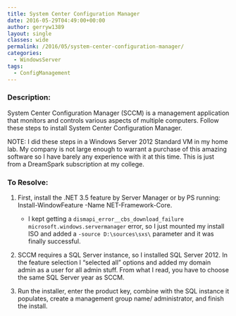 ```yaml
---
title: System Center Configuration Manager
date: 2016-05-29T04:49:00+00:00
author: gerryw1389
layout: single
classes: wide
permalink: /2016/05/system-center-configuration-manager/
categories:
  - WindowsServer
tags:
  - ConfigManagement
---
```

<!--more-->

### Description:

System Center Configuration Manager (SCCM) is a management application that monitors and controls various aspects of multiple computers. Follow these steps to install System Center Configuration Manager.

NOTE: I did these steps in a Windows Server 2012 Standard VM in my home lab. My company is not large enough to warrant a purchase of this amazing software so I have barely any experience with it at this time. This is just from a DreamSpark subscription at my college.

### To Resolve:

1. First, install the .NET 3.5 feature by Server Manager or by PS running: Install-WindowFeature -Name NET-Framework-Core.

   - I kept getting a `dismapi_error__cbs_download_failure microsoft.windows.servermanager` error, so I just mounted my install ISO and added a `-source D:\sources\sxs\` parameter and it was finally successful.

2. SCCM requires a SQL Server instance, so I installed SQL Server 2012. In the feature selection I &#8220;selected all&#8221; options and added my domain admin as a user for all admin stuff. From what I read, you have to choose the same SQL Server year as SCCM.

3. Run the installer, enter the product key, combine with the SQL instance it populates, create a management group name/ administrator, and finish the install.